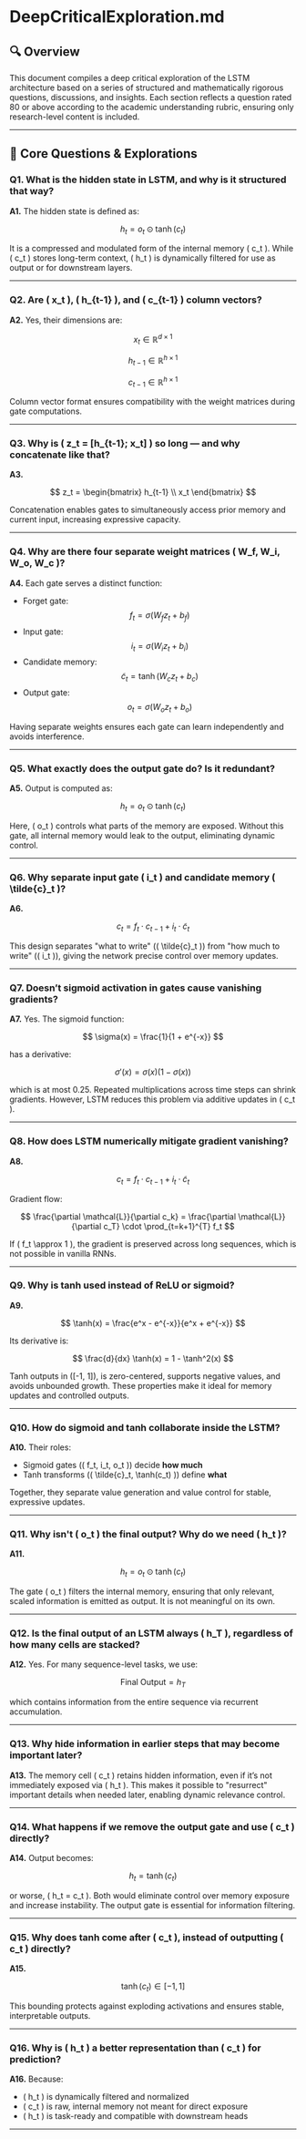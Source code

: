 # DeepCriticalExploration.md

## 🔍 Overview
This document compiles a deep critical exploration of the LSTM architecture based on a series of structured and mathematically rigorous questions, discussions, and insights. Each section reflects a question rated 80 or above according to the academic understanding rubric, ensuring only research-level content is included.

---

## 📌 Core Questions & Explorations

### Q1. What is the hidden state in LSTM, and why is it structured that way?

**A1.** The hidden state is defined as:

$$
h_t = o_t \odot \tanh(c_t)
$$

It is a compressed and modulated form of the internal memory \( c_t \). While \( c_t \) stores long-term context, \( h_t \) is dynamically filtered for use as output or for downstream layers.

---

### Q2. Are \( x_t \), \( h_{t-1} \), and \( c_{t-1} \) column vectors?

**A2.** Yes, their dimensions are:

$$
x_t \in \mathbb{R}^{d \times 1}
$$

$$
h_{t-1} \in \mathbb{R}^{h \times 1}
$$

$$
c_{t-1} \in \mathbb{R}^{h \times 1}
$$

Column vector format ensures compatibility with the weight matrices during gate computations.

---

### Q3. Why is \( z_t = [h_{t-1}; x_t] \) so long — and why concatenate like that?

**A3.**

$$
z_t = \begin{bmatrix} h_{t-1} \\ x_t \end{bmatrix}
$$

Concatenation enables gates to simultaneously access prior memory and current input, increasing expressive capacity.

---

### Q4. Why are there four separate weight matrices \( W_f, W_i, W_o, W_c \)?

**A4.** Each gate serves a distinct function:

- Forget gate:  
  $$
  f_t = \sigma(W_f z_t + b_f)
  $$
- Input gate:  
  $$
  i_t = \sigma(W_i z_t + b_i)
  $$
- Candidate memory:  
  $$
  \tilde{c}_t = \tanh(W_c z_t + b_c)
  $$
- Output gate:  
  $$
  o_t = \sigma(W_o z_t + b_o)
  $$

Having separate weights ensures each gate can learn independently and avoids interference.

---

### Q5. What exactly does the output gate do? Is it redundant?

**A5.** Output is computed as:

$$
h_t = o_t \odot \tanh(c_t)
$$

Here, \( o_t \) controls what parts of the memory are exposed. Without this gate, all internal memory would leak to the output, eliminating dynamic control.

---

### Q6. Why separate input gate \( i_t \) and candidate memory \( \tilde{c}_t \)?

**A6.**

$$
c_t = f_t \cdot c_{t-1} + i_t \cdot \tilde{c}_t
$$

This design separates "what to write" (\( \tilde{c}_t \)) from "how much to write" (\( i_t \)), giving the network precise control over memory updates.

---

### Q7. Doesn’t sigmoid activation in gates cause vanishing gradients?

**A7.** Yes. The sigmoid function:

$$
\sigma(x) = \frac{1}{1 + e^{-x}}
$$

has a derivative:

$$
\sigma'(x) = \sigma(x)(1 - \sigma(x))
$$

which is at most 0.25. Repeated multiplications across time steps can shrink gradients. However, LSTM reduces this problem via additive updates in \( c_t \).

---

### Q8. How does LSTM numerically mitigate gradient vanishing?

**A8.**

$$
c_t = f_t \cdot c_{t-1} + i_t \cdot \tilde{c}_t
$$

Gradient flow:

$$
\frac{\partial \mathcal{L}}{\partial c_k} = \frac{\partial \mathcal{L}}{\partial c_T} \cdot \prod_{t=k+1}^{T} f_t
$$

If \( f_t \approx 1 \), the gradient is preserved across long sequences, which is not possible in vanilla RNNs.

---

### Q9. Why is tanh used instead of ReLU or sigmoid?

**A9.**

$$
\tanh(x) = \frac{e^x - e^{-x}}{e^x + e^{-x}}
$$

Its derivative is:

$$
\frac{d}{dx} \tanh(x) = 1 - \tanh^2(x)
$$

Tanh outputs in \([-1, 1]\), is zero-centered, supports negative values, and avoids unbounded growth. These properties make it ideal for memory updates and controlled outputs.

---

### Q10. How do sigmoid and tanh collaborate inside the LSTM?

**A10.** Their roles:

- Sigmoid gates (\( f_t, i_t, o_t \)) decide **how much**
- Tanh transforms (\( \tilde{c}_t, \tanh(c_t) \)) define **what**

Together, they separate value generation and value control for stable, expressive updates.

---

### Q11. Why isn't \( o_t \) the final output? Why do we need \( h_t \)?

**A11.**

$$
h_t = o_t \odot \tanh(c_t)
$$

The gate \( o_t \) filters the internal memory, ensuring that only relevant, scaled information is emitted as output. It is not meaningful on its own.

---

### Q12. Is the final output of an LSTM always \( h_T \), regardless of how many cells are stacked?

**A12.** Yes. For many sequence-level tasks, we use:

$$
\text{Final Output} = h_T
$$

which contains information from the entire sequence via recurrent accumulation.

---

### Q13. Why hide information in earlier steps that may become important later?

**A13.** The memory cell \( c_t \) retains hidden information, even if it’s not immediately exposed via \( h_t \). This makes it possible to "resurrect" important details when needed later, enabling dynamic relevance control.

---

### Q14. What happens if we remove the output gate and use \( c_t \) directly?

**A14.** Output becomes:

$$
h_t = \tanh(c_t)
$$

or worse, \( h_t = c_t \). Both would eliminate control over memory exposure and increase instability. The output gate is essential for information filtering.

---

### Q15. Why does tanh come after \( c_t \), instead of outputting \( c_t \) directly?

**A15.**

$$
\tanh(c_t) \in [-1, 1]
$$

This bounding protects against exploding activations and ensures stable, interpretable outputs.

---

### Q16. Why is \( h_t \) a better representation than \( c_t \) for prediction?

**A16.** Because:

- \( h_t \) is dynamically filtered and normalized
- \( c_t \) is raw, internal memory not meant for direct exposure
- \( h_t \) is task-ready and compatible with downstream heads

---
